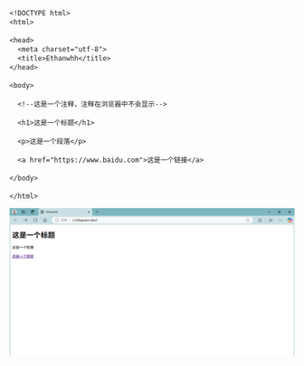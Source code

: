 ```

<!DOCTYPE html>
<html>

<head>
  <meta charset="utf-8">
  <title>Ethanwhh</title>
</head>

<body>

  <!--这是一个注释，注释在浏览器中不会显示-->

  <h1>这是一个标题</h1>

  <p>这是一个段落</p>
  
  <a href="https://www.baidu.com">这是一个链接</a>

</body>

</html>

```

![display](../../imgs/html/02_02.jpg)
